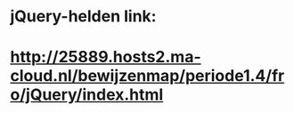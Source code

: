 # jQuery-helden link:
# http://25889.hosts2.ma-cloud.nl/bewijzenmap/periode1.4/fro/jQuery/index.html
